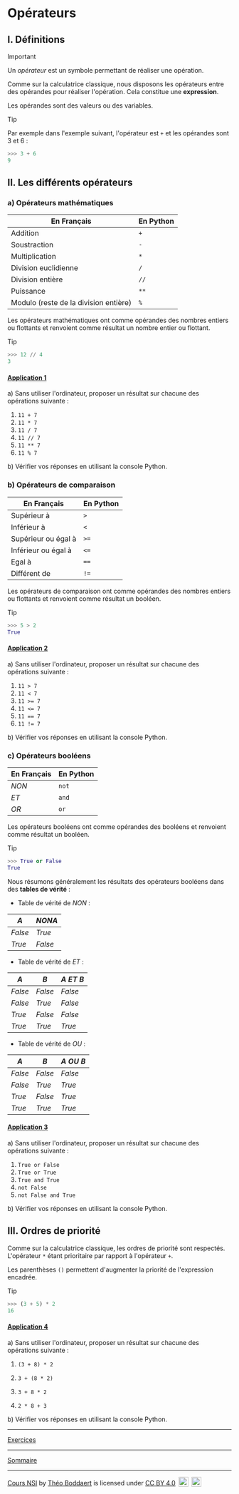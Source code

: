 # Opérateurs

## I. Définitions

> [!IMPORTANT]
> Un *opérateur* est un symbole permettant de réaliser une opération.

Comme sur la calculatrice classique, nous disposons les opérateurs entre des opérandes pour réaliser l'opération. Cela constitue une **expression**.

Les opérandes sont des valeurs ou des variables.

> [!TIP]
> Par exemple dans l'exemple suivant, l'opérateur est `+` et les opérandes sont $`3`$ et $`6`$ :
> ```python
> >>> 3 + 6
> 9
> ```

## II. Les différents opérateurs

### a) Opérateurs mathématiques

|   En Français    |   En Python   |
| --- | --- |
|   Addition    |`+`|
|   Soustraction | `-`|
|   Multiplication | `*` |
|   Division euclidienne | `/` |
|   Division entière    | `//` |
|   Puissance   |   `**` |
|   Modulo (reste de la division entière) |   `%` |

Les opérateurs mathématiques ont comme opérandes des nombres entiers ou flottants et renvoient comme résultat un nombre entier ou flottant.

> [!TIP]
> ```python
> >>> 12 // 4
> 3
> ```

#### <ins>Application 1</ins>

a) Sans utiliser l'ordinateur, proposer un résultat sur chacune des opérations suivante :

1. `11 + 7`
2. `11 * 7`
3. `11 / 7`
4. `11 // 7`
5. `11 ** 7`
6. `11 % 7`

b) Vérifier vos réponses en utilisant la console Python.

### b) Opérateurs de comparaison

|   En Français    |   En Python   |
| --- | --- |
|   Supérieur à |   `>` |
|   Inférieur à |   `<` |
|   Supérieur ou égal à |   `>=` |
|   Inférieur ou égal à |   `<=` |
|   Egal à |   `==` |
|   Différent de    |   `!=` |

Les opérateurs de comparaison ont comme opérandes des nombres entiers ou flottants et renvoient comme résultat un booléen.

> [!TIP]
>  ```python
> >>> 5 > 2
> True
> ```

#### <ins>Application 2</ins>

a) Sans utiliser l'ordinateur, proposer un résultat sur chacune des opérations suivante :

1. `11 > 7`
2. `11 < 7`
3. `11 >= 7`
4. `11 <= 7`
5. `11 == 7`
6. `11 != 7`

b) Vérifier vos réponses en utilisant la console Python.

### c) Opérateurs booléens

|   En Français    |   En Python   |
| --- | --- |
|   $NON$ |   `not` |
|   $ET$ |   `and` |
|   $OR$ |   `or` |

Les opérateurs booléens ont comme opérandes des booléens et renvoient comme résultat un booléen.

> [!TIP]
> ```python
> >>> True or False
> True
> ```

Nous résumons généralement les résultats des opérateurs booléens dans des **tables de vérité** :

- Table de vérité de $NON$ :

| $A$ | $NON A$ | 
|---|---|
| $False$ | $True$ |
| $True$ | $False$ |

- Table de vérité de $ET$ :

| $A$ | $B$ | $A$ $ET$ $B$ | 
|---|---|---|
| $False$ | $False$ | $False$ | 
| $False$ | $True$ | $False$ | 
| $True$ | $False$ | $False$ | 
| $True$ | $True$ | $True$ | 

- Table de vérité de $OU$ :

| $A$ | $B$ | $A$ $OU$ $B$ | 
|---|---|---|
| $False$ | $False$ | $False$ | 
| $False$ | $True$ | $True$ | 
| $True$ | $False$ | $True$ | 
| $True$ | $True$ | $True$ | 


####  <ins>Application 3</ins>

a) Sans utiliser l'ordinateur, proposer un résultat sur chacune des opérations suivante :

1. `True or False`
2. `True or True`
3. `True and True`
4. `not False`
5. `not False and True`

b) Vérifier vos réponses en utilisant la console Python.

## III. Ordres de priorité

Comme sur la calculatrice classique, les ordres de priorité sont respectés. L'opérateur `*` étant prioritaire par rapport à l'opérateur `+`.

Les parenthèses `()` permettent d'augmenter la priorité de l'expression encadrée.

> [!TIP]
> ```python
> >>> (3 + 5) * 2
> 16
> ```

#### <ins>Application 4</ins>

a) Sans utiliser l'ordinateur, proposer un résultat sur chacune des opérations suivante :

1. `(3 + 8) * 2`

2. `3 + (8 * 2)`

3. `3 + 8 * 2`

4. `2 * 8 + 3`

b) Vérifier vos réponses en utilisant la console Python.

__________

[Exercices](./Exercices/Exercices_opérateurs.md)
__________

[Sommaire](./../../README.md)

___________

<p xmlns:cc="http://creativecommons.org/ns#" xmlns:dct="http://purl.org/dc/terms/"><a property="dct:title" rel="cc:attributionURL" href="https://github.com/boddaert/nsi">Cours NSI</a> by <a rel="cc:attributionURL dct:creator" property="cc:attributionName" href="https://github.com/boddaert">Théo Boddaert</a> is licensed under <a href="https://creativecommons.org/licenses/by/4.0/?ref=chooser-v1" target="_blank" rel="license noopener noreferrer" style="display:inline-block;">CC BY 4.0</a>  <img style="height:22px!important;margin-left:3px;vertical-align:text-bottom;" src="https://mirrors.creativecommons.org/presskit/icons/cc.svg?ref=chooser-v1" alt="">  <img style="height:22px!important;margin-left:3px;vertical-align:text-bottom;" src="https://mirrors.creativecommons.org/presskit/icons/by.svg?ref=chooser-v1" alt=""></p> 